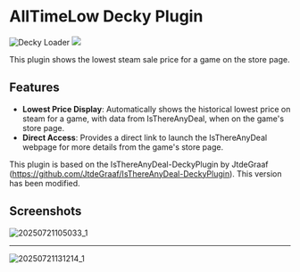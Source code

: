 # AllTimeLow Decky Plugin
![Decky Loader](https://img.shields.io/badge/dynamic/json?url=https%3A%2F%2Fplugins.deckbrew.xyz%2Fplugins&query=%24%5B%3F(%40.id%20%3D%3D%20'81')%5D.downloads&suffix=%20installs&label=decky&color=3ea6a3) [![](https://img.shields.io/static/v1?label=Sponsor&message=%E2%9D%A4&logo=GitHub&color=%23fe8e86)](https://github.com/sponsors/JtdeGraaf)

This plugin shows the lowest steam sale price for a game on the store page.

## Features
- **Lowest Price Display**: Automatically shows the historical lowest price on steam for a game, with data from IsThereAnyDeal, when on the game's store page.
- **Direct Access**: Provides a direct link to launch the IsThereAnyDeal webpage for more details from the game's store page.

This plugin is based on the IsThereAnyDeal-DeckyPlugin by JtdeGraaf (https://github.com/JtdeGraaf/IsThereAnyDeal-DeckyPlugin). This version has been modified.

## Screenshots

![20250721105033_1](https://github.com/user-attachments/assets/a8b36ee4-a531-414f-9838-8492ac6fab9f)

---

![20250721131214_1](https://github.com/user-attachments/assets/8c696544-b13d-4027-8c37-fe416cf2820f)
